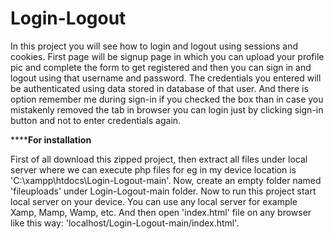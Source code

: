 # Login-Logout

In this project you will see how to login and logout using sessions and cookies. First page will be signup page in which you can upload your profile pic and complete the form to get registered and then you can sign in and logout using that username and password. The credentials you entered will be authenticated using data stored in database of that user.
And there is option remember me during sign-in if you checked the box than in case you mistakenly removed the tab in browser you can login just by clicking sign-in button and not to enter credentials again.

************************************************************For installation********************************************************

First of all download this zipped project, then extract all files under local server where we can execute php files for eg in my device location is 'C:\xampp\htdocs\Login-Logout-main'.
Now, create an empty folder named 'fileuploads' under Login-Logout-main folder.
Now to run this project start local server on your device. You can use any local server for example Xamp, Mamp, Wamp, etc.
And then open 'index.html' file on any browser like this way: 'localhost/Login-Logout-main/index.html'.
